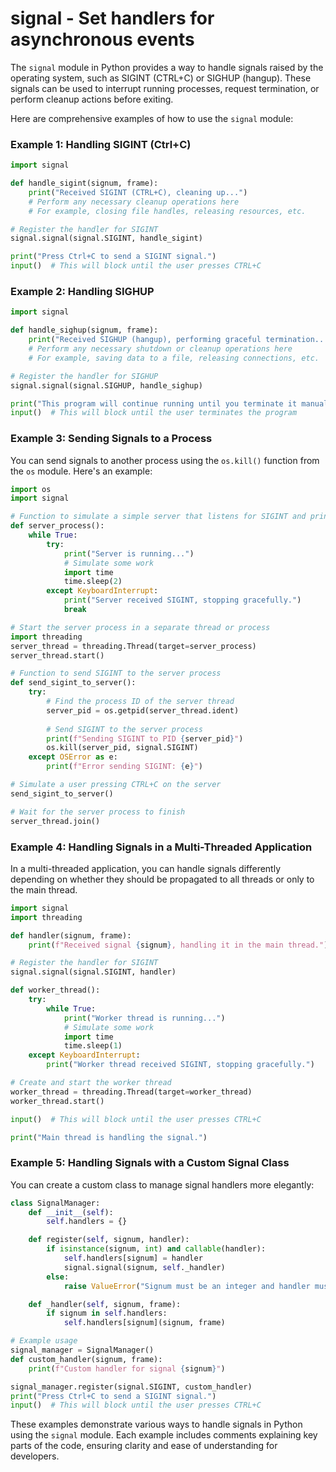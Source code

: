 # signal - Set handlers for asynchronous events

The `signal` module in Python provides a way to handle signals raised by the operating system, such as SIGINT (CTRL+C) or SIGHUP (hangup). These signals can be used to interrupt running processes, request termination, or perform cleanup actions before exiting.

Here are comprehensive examples of how to use the `signal` module:

### Example 1: Handling SIGINT (Ctrl+C)

```python
import signal

def handle_sigint(signum, frame):
    print("Received SIGINT (CTRL+C), cleaning up...")
    # Perform any necessary cleanup operations here
    # For example, closing file handles, releasing resources, etc.

# Register the handler for SIGINT
signal.signal(signal.SIGINT, handle_sigint)

print("Press Ctrl+C to send a SIGINT signal.")
input()  # This will block until the user presses CTRL+C
```

### Example 2: Handling SIGHUP

```python
import signal

def handle_sighup(signum, frame):
    print("Received SIGHUP (hangup), performing graceful termination...")
    # Perform any necessary shutdown or cleanup operations here
    # For example, saving data to a file, releasing connections, etc.

# Register the handler for SIGHUP
signal.signal(signal.SIGHUP, handle_sighup)

print("This program will continue running until you terminate it manually.")
input()  # This will block until the user terminates the program
```

### Example 3: Sending Signals to a Process

You can send signals to another process using the `os.kill()` function from the `os` module. Here's an example:

```python
import os
import signal

# Function to simulate a simple server that listens for SIGINT and prints messages
def server_process():
    while True:
        try:
            print("Server is running...")
            # Simulate some work
            import time
            time.sleep(2)
        except KeyboardInterrupt:
            print("Server received SIGINT, stopping gracefully.")
            break

# Start the server process in a separate thread or process
import threading
server_thread = threading.Thread(target=server_process)
server_thread.start()

# Function to send SIGINT to the server process
def send_sigint_to_server():
    try:
        # Find the process ID of the server thread
        server_pid = os.getpid(server_thread.ident)
        
        # Send SIGINT to the server process
        print(f"Sending SIGINT to PID {server_pid}")
        os.kill(server_pid, signal.SIGINT)
    except OSError as e:
        print(f"Error sending SIGINT: {e}")

# Simulate a user pressing CTRL+C on the server
send_sigint_to_server()

# Wait for the server process to finish
server_thread.join()
```

### Example 4: Handling Signals in a Multi-Threaded Application

In a multi-threaded application, you can handle signals differently depending on whether they should be propagated to all threads or only to the main thread.

```python
import signal
import threading

def handler(signum, frame):
    print(f"Received signal {signum}, handling it in the main thread.")

# Register the handler for SIGINT
signal.signal(signal.SIGINT, handler)

def worker_thread():
    try:
        while True:
            print("Worker thread is running...")
            # Simulate some work
            import time
            time.sleep(1)
    except KeyboardInterrupt:
        print("Worker thread received SIGINT, stopping gracefully.")

# Create and start the worker thread
worker_thread = threading.Thread(target=worker_thread)
worker_thread.start()

input()  # This will block until the user presses CTRL+C

print("Main thread is handling the signal.")
```

### Example 5: Handling Signals with a Custom Signal Class

You can create a custom class to manage signal handlers more elegantly:

```python
class SignalManager:
    def __init__(self):
        self.handlers = {}

    def register(self, signum, handler):
        if isinstance(signum, int) and callable(handler):
            self.handlers[signum] = handler
            signal.signal(signum, self._handler)
        else:
            raise ValueError("Signum must be an integer and handler must be a callable function.")

    def _handler(self, signum, frame):
        if signum in self.handlers:
            self.handlers[signum](signum, frame)

# Example usage
signal_manager = SignalManager()
def custom_handler(signum, frame):
    print(f"Custom handler for signal {signum}")

signal_manager.register(signal.SIGINT, custom_handler)
print("Press Ctrl+C to send a SIGINT signal.")
input()  # This will block until the user presses CTRL+C
```

These examples demonstrate various ways to handle signals in Python using the `signal` module. Each example includes comments explaining key parts of the code, ensuring clarity and ease of understanding for developers.
